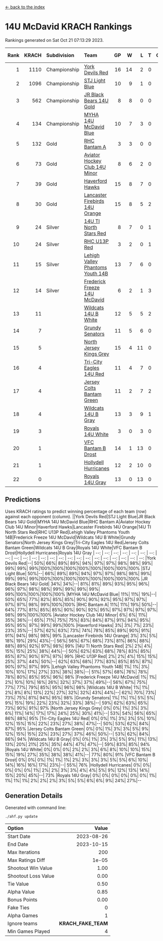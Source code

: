[<- back to the index](readme.md)
# 14U McDavid KRACH Rankings
Rankings generated on Sat Oct 21 07:13:29 2023.

Rank|KRACH|Subdivision|Team|GP|W|L|T|OTW|OTL|SoS|Exp Wins|Win Diff
---:|---:|:---|:---|---:|---:|---:|---:|---:|---:|---:|---:|---:
1|1110|Championship|[York Devils Red](https://gamesheetstats.com/seasons/3659/teams/140644/schedule)|16|14|2|0|0|0|518|14.8|-0.0
2|1096|Championship|[STJ Light Blue](https://gamesheetstats.com/seasons/3659/teams/140639/schedule)|10|9|1|0|0|0|217|9.8|-0.0
3|562|Championship|[JR Black Bears 14U Gold](https://gamesheetstats.com/seasons/3659/teams/140633/schedule)|8|8|0|0|0|0|10|8.8|-0.0
4|134|Championship|[MYHA 14U McDavid Blue](https://gamesheetstats.com/seasons/3659/teams/140636/schedule)|10|7|3|0|0|0|223|7.8|-0.0
5|132|Gold|[RHC Bantam A](https://gamesheetstats.com/seasons/3659/teams/140618/schedule)|3|3|0|0|0|0|5|3.9|0.0
6|73|Gold|[Aviator Hockey Club 14U Minor](https://gamesheetstats.com/seasons/3659/teams/140627/schedule)|8|6|2|0|0|0|113|6.9|0.0
7|39|Gold|[Haverford Hawks](https://gamesheetstats.com/seasons/3659/teams/140630/schedule)|15|8|7|0|0|0|303|8.9|0.0
8|30|Gold|[Lancaster Firebirds 14U Orange](https://gamesheetstats.com/seasons/3659/teams/140634/schedule)|15|8|5|2|0|0|168|9.9|0.0
9|24|Silver|[14U TI North Stars Red](https://gamesheetstats.com/seasons/3659/teams/140626/schedule)|8|7|0|1|0|0|2|8.4|0.0
10|24|Silver|[RHC U13P Red](https://gamesheetstats.com/seasons/3659/teams/140619/schedule)|3|2|0|1|0|0|5|3.4|0.0
11|15|Silver|[Lehigh Valley Phantoms Youth 14B](https://gamesheetstats.com/seasons/3659/teams/140635/schedule)|13|7|6|0|1|1|175|7.9|0.0
12|14|Silver|[Frederick Freeze 14U McDavid](https://gamesheetstats.com/seasons/3659/teams/140628/schedule)|6|2|1|3|0|0|16|4.4|0.0
13|11||[Wildcats 14U B White](https://gamesheetstats.com/seasons/3659/teams/140643/schedule)|12|5|5|2|1|1|108|6.9|0.0
14|7||[Grundy Senators](https://gamesheetstats.com/seasons/3659/teams/140629/schedule)|11|5|6|0|0|0|106|5.9|0.0
15|5||[North Jersey Kings Grey](https://gamesheetstats.com/seasons/3659/teams/140637/schedule)|15|4|11|0|1|0|63|4.9|0.0
16|4||[Tri-City Eagles 14U Red](https://gamesheetstats.com/seasons/3659/teams/140640/schedule)|11|4|7|0|1|0|198|4.9|0.0
17|4||[Jersey Colts Bantam Green](https://gamesheetstats.com/seasons/3659/teams/140632/schedule)|11|2|7|2|0|0|108|3.9|0.0
18|4||[Wildcats 14U B Gray](https://gamesheetstats.com/seasons/3659/teams/140642/schedule)|13|3|9|1|0|0|111|4.4|0.0
19|3||[Royals 14U White](https://gamesheetstats.com/seasons/3659/teams/140620/schedule)|3|0|3|0|0|1|559|0.9|0.0
20|1||[VFC Bantam B Drost](https://gamesheetstats.com/seasons/3659/teams/140641/schedule)|14|1|13|0|0|1|266|1.9|0.0
21|1||[Hollydell Hurricanes](https://gamesheetstats.com/seasons/3659/teams/140631/schedule)|12|2|10|0|0|0|97|2.9|0.0
22|0||[Royals 14U Gray](https://gamesheetstats.com/seasons/3659/teams/140638/schedule)|13|0|13|0|0|0|135|0.9|0.0

## Predictions
Uses KRACH ratings to predict winning percentage of each team (row) against each opponent (column).
||York Devils Red|STJ Light Blue|JR Black Bears 14U Gold|MYHA 14U McDavid Blue|RHC Bantam A|Aviator Hockey Club 14U Minor|Haverford Hawks|Lancaster Firebirds 14U Orange|14U TI North Stars Red|RHC U13P Red|Lehigh Valley Phantoms Youth 14B|Frederick Freeze 14U McDavid|Wildcats 14U B White|Grundy Senators|North Jersey Kings Grey|Tri-City Eagles 14U Red|Jersey Colts Bantam Green|Wildcats 14U B Gray|Royals 14U White|VFC Bantam B Drost|Hollydell Hurricanes|Royals 14U Gray
| --: | --: | --: | --: | --: | --: | --: | --: | --: | --: | --: | --: | --: | --: | --: | --: | --: | --: | --: | --: | --: | --: | --: 
|York Devils Red|--| 50%| 66%| 89%| 89%| 94%| 97%| 97%| 98%| 98%| 99%| 99%| 99%| 99%|100%|100%|100%|100%|100%|100%|100%|100%
|STJ Light Blue| 50%|--| 66%| 89%| 89%| 94%| 97%| 97%| 98%| 98%| 99%| 99%| 99%| 99%|100%|100%|100%|100%|100%|100%|100%|100%
|JR Black Bears 14U Gold| 34%| 34%|--| 81%| 81%| 89%| 93%| 95%| 96%| 96%| 97%| 98%| 98%| 99%| 99%| 99%| 99%| 99%|100%|100%|100%|100%
|MYHA 14U McDavid Blue| 11%| 11%| 19%|--| 50%| 65%| 77%| 82%| 85%| 85%| 90%| 90%| 92%| 95%| 97%| 97%| 97%| 97%| 98%| 99%|100%|100%
|RHC Bantam A| 11%| 11%| 19%| 50%|--| 64%| 77%| 81%| 85%| 85%| 90%| 90%| 92%| 95%| 97%| 97%| 97%| 97%| 98%| 99%|100%|100%
|Aviator Hockey Club 14U Minor|  6%|  6%| 11%| 35%| 36%|--| 65%| 71%| 75%| 75%| 83%| 84%| 87%| 91%| 94%| 95%| 95%| 95%| 97%| 99%| 99%|100%
|Haverford Hawks|  3%|  3%|  7%| 23%| 23%| 35%|--| 57%| 62%| 63%| 73%| 74%| 78%| 85%| 89%| 90%| 91%| 91%| 94%| 98%| 98%| 99%
|Lancaster Firebirds 14U Orange|  3%|  3%|  5%| 18%| 19%| 29%| 43%|--| 56%| 56%| 67%| 68%| 73%| 81%| 86%| 88%| 88%| 89%| 92%| 97%| 98%| 99%
|14U TI North Stars Red|  2%|  2%|  4%| 15%| 15%| 25%| 38%| 44%|--| 50%| 62%| 63%| 68%| 78%| 83%| 85%| 85%| 87%| 90%| 97%| 97%| 99%
|RHC U13P Red|  2%|  2%|  4%| 15%| 15%| 25%| 37%| 44%| 50%|--| 62%| 63%| 68%| 77%| 83%| 85%| 85%| 87%| 90%| 97%| 97%| 99%
|Lehigh Valley Phantoms Youth 14B|  1%|  1%|  3%| 10%| 10%| 17%| 27%| 33%| 38%| 38%|--| 51%| 57%| 68%| 76%| 78%| 78%| 80%| 85%| 95%| 96%| 98%
|Frederick Freeze 14U McDavid|  1%|  1%|  2%| 10%| 10%| 16%| 26%| 32%| 37%| 37%| 49%|--| 56%| 67%| 75%| 77%| 77%| 79%| 85%| 95%| 96%| 98%
|Wildcats 14U B White|  1%|  1%|  2%|  8%|  8%| 13%| 22%| 27%| 32%| 32%| 43%| 44%|--| 62%| 70%| 73%| 73%| 75%| 81%| 94%| 95%| 98%
|Grundy Senators|  1%|  1%|  1%|  5%|  5%|  9%| 15%| 19%| 22%| 23%| 32%| 33%| 38%|--| 59%| 62%| 63%| 65%| 73%| 90%| 91%| 97%
|North Jersey Kings Grey|  0%|  0%|  1%|  3%|  3%|  6%| 11%| 14%| 17%| 17%| 24%| 25%| 30%| 41%|--| 53%| 54%| 56%| 65%| 86%| 88%| 95%
|Tri-City Eagles 14U Red|  0%|  0%|  1%|  3%|  3%|  5%| 10%| 12%| 15%| 15%| 22%| 23%| 27%| 38%| 47%|--| 50%| 53%| 62%| 84%| 87%| 95%
|Jersey Colts Bantam Green|  0%|  0%|  1%|  3%|  3%|  5%|  9%| 12%| 15%| 15%| 22%| 23%| 27%| 37%| 46%| 50%|--| 53%| 62%| 84%| 86%| 94%
|Wildcats 14U B Gray|  0%|  0%|  1%|  3%|  3%|  5%|  9%| 11%| 13%| 13%| 20%| 21%| 25%| 35%| 44%| 47%| 47%|--| 59%| 83%| 85%| 94%
|Royals 14U White|  0%|  0%|  0%|  2%|  2%|  3%|  6%|  8%| 10%| 10%| 15%| 15%| 19%| 27%| 35%| 38%| 38%| 41%|--| 77%| 80%| 91%
|VFC Bantam B Drost|  0%|  0%|  0%|  1%|  1%|  1%|  2%|  3%|  3%|  3%|  5%|  5%|  6%| 10%| 14%| 16%| 16%| 17%| 23%|--| 55%| 76%
|Hollydell Hurricanes|  0%|  0%|  0%|  0%|  0%|  1%|  2%|  2%|  3%|  3%|  4%|  4%|  5%|  9%| 12%| 13%| 14%| 15%| 20%| 45%|--| 73%
|Royals 14U Gray|  0%|  0%|  0%|  0%|  0%|  0%|  1%|  1%|  1%|  1%|  2%|  2%|  2%|  3%|  5%|  5%|  6%|  6%|  9%| 24%| 27%|--

## Generation Details

Generated with command line:
```
./ahf.py update
```

| Option | Value |
| :----- | ----: |
| Start Date | 2023-08-26 |
| End Date | 2023-10-15 |
| Max Iterations | 200 |
| Max Ratings Diff | 1e-05 |
| Shootout Win Value | 1.00 |
| Shootout Loss Value | 0.00 |
| Tie Value | 0.50 |
| Alpha Value | 0.85 |
| Bonus Points | 0.00 |
| Fake Ties | 0 |
| Alpha Games | 1 |
| Ignore teams | __KRACH_FAKE_TEAM__ |
| Min Games Played | 4 |

